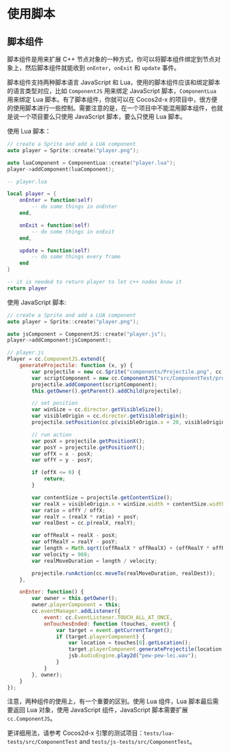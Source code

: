 # 使用脚本

## 脚本组件

脚本组件是用来扩展 C++ 节点对象的一种方式，你可以将脚本组件绑定到节点对象上，然后脚本组件就能收到 `onEnter`，`onExit` 和 `update` 事件。

脚本组件支持两种脚本语言 JavaScript 和 Lua，使用的脚本组件应该和绑定脚本的语言类型对应，比如 `ComponentJS` 用来绑定 JavaScript 脚本，`ComponentLua` 用来绑定 Lua 脚本。有了脚本组件，你就可以在 Cocos2d-x 的项目中，很方便的使用脚本进行一些控制。需要注意的是，在一个项目中不能混用脚本组件，也就是说一个项目要么只使用 JavaScript 脚本，要么只使用 Lua 脚本。

使用 Lua 脚本：

```cpp
// create a Sprite and add a LUA component
auto player = Sprite::create("player.png");

auto luaComponent = ComponentLua::create("player.lua");
player->addComponent(luaComponent);
```

```lua
-- player.lua

local player = {
    onEnter = function(self)
        -- do some things in onEnter
    end,

    onExit = function(self)
        -- do some things in onExit
    end,

    update = function(self)
        -- do some things every frame
    end
}

-- it is needed to return player to let c++ nodes know it
return player
```

使用 JavaScript 脚本:

```cpp
// create a Sprite and add a LUA component
auto player = Sprite::create("player.png");

auto jsComponent = ComponentJS::create("player.js");
player->addComponent(jsComponent);
```

```javascript
// player.js
Player = cc.ComponentJS.extend({
    generateProjectile: function (x, y) {
        var projectile = new cc.Sprite("components/Projectile.png", cc.rect(0, 0, 20, 20));
        var scriptComponent = new cc.ComponentJS("src/ComponentTest/projectile.js");
        projectile.addComponent(scriptComponent);
        this.getOwner().getParent().addChild(projectile);

        // set position
        var winSize = cc.director.getVisibleSize();
        var visibleOrigin = cc.director.getVisibleOrigin();
        projectile.setPosition(cc.p(visibleOrigin.x + 20, visibleOrigin.y + winSize.height/2));

        // run action
        var posX = projectile.getPositionX();
        var posY = projectile.getPositionY();
        var offX = x - posX;
        var offY = y - posY;

        if (offX <= 0) {
            return;
        }

        var contentSize = projectile.getContentSize();
        var realX = visibleOrigin.x + winSize.width + contentSize.width/2;
        var ratio = offY / offX;
        var realY = (realX * ratio) + posY;
        var realDest = cc.p(realX, realY);

        var offRealX = realX - posX;
        var offRealY = realY - posY;
        var length = Math.sqrt((offRealX * offRealX) + (offRealY * offRealY));
        var velocity = 960;
        var realMoveDuration = length / velocity;

        projectile.runAction(cc.moveTo(realMoveDuration, realDest));
    },

    onEnter: function() {
        var owner = this.getOwner();
        owner.playerComponent = this;
        cc.eventManager.addListener({
            event: cc.EventListener.TOUCH_ALL_AT_ONCE,
            onTouchesEnded: function (touches, event) {
                var target = event.getCurrentTarget();
                if (target.playerComponent) {
                    var location = touches[0].getLocation();
                    target.playerComponent.generateProjectile(location.x, location.y);
                    jsb.AudioEngine.play2d("pew-pew-lei.wav");
                }
            }
        }, owner);
    }
});
```

注意，两种组件的使用上，有一个重要的区别。使用 Lua 组件，Lua 脚本最后需要返回 Lua 对象，使用 JavaScript 组件，JavaScript 脚本需要扩展 `cc.ComponentJS`。

更详细用法，请参考 Cocos2d-x 引擎的测试项目：`tests/lua-tests/src/ComponentTest` and `tests/js-tests/src/ComponentTest`。
